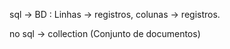 sql -> BD : Linhas -> registros, colunas -> registros.

no sql -> collection (Conjunto de documentos) 